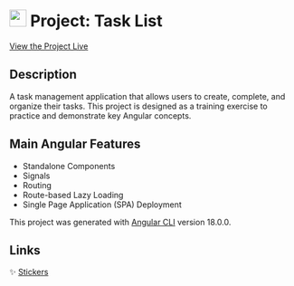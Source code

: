 # <img src="https://github.com/user-attachments/assets/49fcfbed-242a-454b-a685-24b05b5b3960" width="30"> Project: Task List


[View the Project Live](https://angular-project-9b157.web.app/)

## Description

A task management application that allows users to create, complete, and organize their tasks. This project is designed as a training exercise to practice and demonstrate key Angular concepts.

## Main Angular Features

+ Standalone Components
+ Signals
+ Routing
+ Route-based Lazy Loading
+ Single Page Application (SPA) Deployment

This project was generated with [Angular CLI](https://github.com/angular/angular-cli) version 18.0.0.

## Links

✨ [Stickers](https://www.flaticon.com/ru/stickers-pack/birthday-209) 
